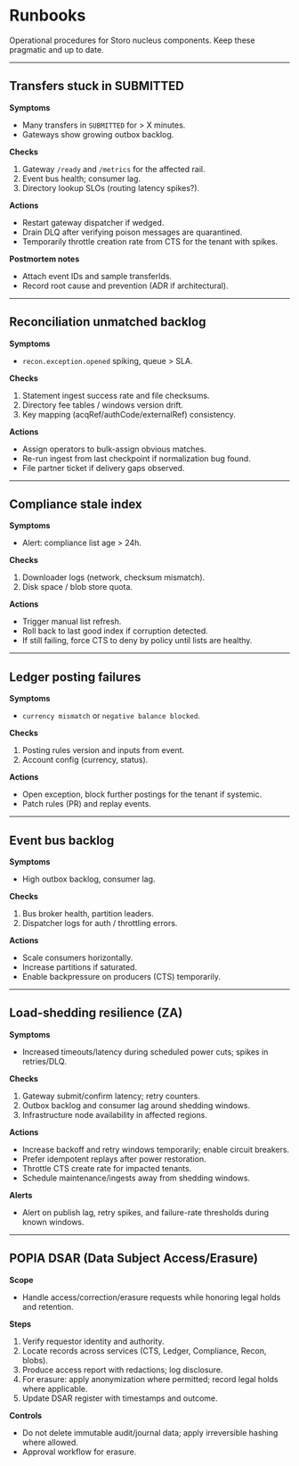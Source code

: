 # Runbooks

Operational procedures for Storo nucleus components. Keep these pragmatic and up to date.

---

## Transfers stuck in SUBMITTED

**Symptoms**  
- Many transfers in `SUBMITTED` for > X minutes.  
- Gateways show growing outbox backlog.

**Checks**  
1. Gateway `/ready` and `/metrics` for the affected rail.  
2. Event bus health; consumer lag.  
3. Directory lookup SLOs (routing latency spikes?).  

**Actions**  
- Restart gateway dispatcher if wedged.  
- Drain DLQ after verifying poison messages are quarantined.  
- Temporarily throttle creation rate from CTS for the tenant with spikes.  

**Postmortem notes**  
- Attach event IDs and sample transferIds.  
- Record root cause and prevention (ADR if architectural).

---

## Reconciliation unmatched backlog

**Symptoms**  
- `recon.exception.opened` spiking, queue > SLA.  

**Checks**  
1. Statement ingest success rate and file checksums.  
2. Directory fee tables / windows version drift.  
3. Key mapping (acqRef/authCode/externalRef) consistency.  

**Actions**  
- Assign operators to bulk-assign obvious matches.  
- Re-run ingest from last checkpoint if normalization bug found.  
- File partner ticket if delivery gaps observed.  

---

## Compliance stale index

**Symptoms**  
- Alert: compliance list age > 24h.  

**Checks**  
1. Downloader logs (network, checksum mismatch).  
2. Disk space / blob store quota.  

**Actions**  
- Trigger manual list refresh.  
- Roll back to last good index if corruption detected.  
- If still failing, force CTS to deny by policy until lists are healthy.  

---

## Ledger posting failures

**Symptoms**  
- `currency mismatch` or `negative balance blocked`.  

**Checks**  
1. Posting rules version and inputs from event.  
2. Account config (currency, status).  

**Actions**  
- Open exception, block further postings for the tenant if systemic.  
- Patch rules (PR) and replay events.  

---

## Event bus backlog

**Symptoms**  
- High outbox backlog, consumer lag.  

**Checks**  
1. Bus broker health, partition leaders.  
2. Dispatcher logs for auth / throttling errors.  

**Actions**  
- Scale consumers horizontally.  
- Increase partitions if saturated.  
- Enable backpressure on producers (CTS) temporarily.

---

## Load-shedding resilience (ZA)

**Symptoms**  
- Increased timeouts/latency during scheduled power cuts; spikes in retries/DLQ.  

**Checks**  
1. Gateway submit/confirm latency; retry counters.  
2. Outbox backlog and consumer lag around shedding windows.  
3. Infrastructure node availability in affected regions.  

**Actions**  
- Increase backoff and retry windows temporarily; enable circuit breakers.  
- Prefer idempotent replays after power restoration.  
- Throttle CTS create rate for impacted tenants.  
- Schedule maintenance/ingests away from shedding windows.  

**Alerts**  
- Alert on publish lag, retry spikes, and failure-rate thresholds during known windows.  

---

## POPIA DSAR (Data Subject Access/Erasure)

**Scope**  
- Handle access/correction/erasure requests while honoring legal holds and retention.

**Steps**  
1. Verify requestor identity and authority.  
2. Locate records across services (CTS, Ledger, Compliance, Recon, blobs).  
3. Produce access report with redactions; log disclosure.  
4. For erasure: apply anonymization where permitted; record legal holds where applicable.  
5. Update DSAR register with timestamps and outcome.  

**Controls**  
- Do not delete immutable audit/journal data; apply irreversible hashing where allowed.  
- Approval workflow for erasure.
